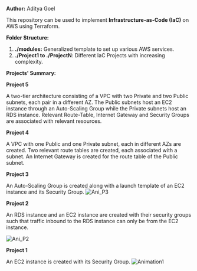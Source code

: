 **Author:** Aditya Goel 

This repository can be used to implement **Infrastructure-as-Code (IaC)** on AWS using Terraform.

**Folder Structure:**
1. **./modules:** Generalized template to set up various AWS services.
2. **./Project1 to ./ProjectN**: Different IaC Projects with increasing complexity.

**Projects' Summary:**

**Project 5**

A two-tier architecture consisting of a VPC with two Private and two Public subnets, each pair in a different AZ. The Public subnets host an EC2 instance through an Auto-Scaling Group while the Private subnets host an RDS instance. Relevant Route-Table, Internet Gateway and Security Groups are associated with relevant resources.


**Project 4**

A VPC with one Public and one Private subnet, each in different AZs are created. Two relevant route tables are created, each associated with a subnet. An Internet Gateway is created for the route table of the Public subnet.


**Project 3**

An Auto-Scaling Group is created along with a launch template of an EC2 instance and its Security Group.
![Ani_P3](https://github.com/adityagoel-mata/Terraform-AWS-Configs/assets/50823187/67ae6e7c-b128-487d-8161-0784be829eb2)



**Project 2**

An RDS instance and an EC2 instance are created with their security groups such that traffic inbound to the RDS instance can only be from the EC2 instance.

![Ani_P2](https://github.com/adityagoel-mata/Terraform-AWS-Configs/assets/50823187/e8248c23-356d-4275-b661-a346d4486f8e)



**Project 1**

An EC2 instance is created with its Security Group.
![Animation1](https://github.com/adityagoel-mata/Terraform-AWS-Configs/assets/50823187/f2e35cc0-04a1-4b83-add4-1ff1bbc809d7)
